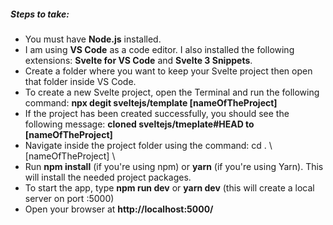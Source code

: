 ##### Steps to take: 
- You must have **Node.js** installed.
- I am using **VS Code** as a code editor. I also installed the following extensions: **Svelte for VS Code** and **Svelte 3 Snippets**.
- Create a folder where you want to keep your Svelte project then open that folder inside VS Code.
- To create a new Svelte project, open the Terminal and run the following command: **npx degit sveltejs/template [nameOfTheProject]**
- If the project has been created successfully, you should see the following message: **cloned sveltejs/tmeplate#HEAD to [nameOfTheProject]**
- Navigate inside the project folder using the command: cd . \ [nameOfTheProject] \ 
- Run **npm install** (if you're using npm) or **yarn** (if you're using Yarn). This will install the needed project packages.
- To start the app, type **npm run dev** or **yarn dev** (this will create a local server on port :5000)
- Open your browser at **http://localhost:5000/**



